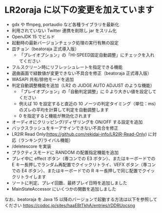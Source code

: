 # LR2oraja に以下の変更を加えています

* gdx や ffmpeg, portaudio など各種ライブラリを最新化
* 利用されていない Twitter 連携を削除し jar をスリム化
* OpenJDK 15 でビルド
* 起動時の最新バージョンチェック処理の実行有無の設定
* 皿チョン（beatoraja 正式導入版）
  * 「プレイオプション」の「HI-SPEED固定自動調整」にチェックを入れてください
* フルスクリーン時にリフレッシュレートを指定できる機能
* 選曲画面で緑数値が変更できない不具合を修正（beatoraja 正式導入版）
* WASAPI 共有/排他モードを追加
* 判定自動調整機能を追加（LR2 の JUDGE AUTO ADJUST のような機能）
  * 「プレイオプション」の「自動判定調整」に 0 より大きい値を設定してください
  * 例えば 10 を設定すると直近の 10 ノーツの判定タイミング（単位：ms）のズレの平均を計算して判定を自動調整します
  * 0 を指定すると機能が無効化されます
* オーディオにクリッピング/ディザリングを ON/OFF する設定を追加
* バックスラッシュをキーアサインできない不具合を修正
* LR2IR Read Only(https://github.com/rekidai-info/LR2IR-Read-Only) に対応（ランキング/ライバル機能）
* /deletescore を実装
* プラクティスモードに RANDOM の配置指定機能を追加
* プレイ中に effect ボタン（専コンでの E3 ボタン）、またはキーボードでの E キー長押しでランダム再配置でクイックリトライ、VEFX ボタン（専コンでの E4 ボタン）、またはキーボードでの R キー長押しで同じ配置でクイックリトライします
* ソートに判定、プレイ回数、最終プレイ日時を追加しました
* MainStateAccessor にいくつかの関数を追加しました

なお、beatoraja を Java 15 以降のバージョンで起動する方法は以下を参照してください
https://codoc.jp/sites/haaEBtTkhA/entries/rDDRUocsng
